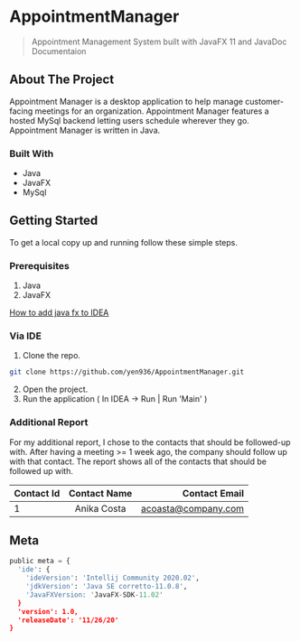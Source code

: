 # AppointmentManager
>Appointment Management System built with JavaFX 11 and JavaDoc Documentaion


<!-- Appointment Manager -->
## About The Project


Appointment Manager is a desktop application to help manage customer-facing meetings for an organization. Appointment Manager features a hosted MySql backend letting users schedule wherever they go. Appointment Manager is written in Java.

### Built With

* []() Java
* []() JavaFX
* []() MySql




<!-- GETTING STARTED -->
## Getting Started

To get a local copy up and running follow these simple steps.

### Prerequisites
1. Java
2. JavaFX

[How to add java fx to IDEA](//https://www.jetbrains.com/help/idea/javafx.html#create-project)


### Via IDE

1. Clone the repo.
```sh
git clone https://github.com/yen936/AppointmentManager.git
```
2. Open the project.
3. Run the application ( In IDEA -> Run | Run 'Main' )



<!-- META -->

### Additional Report

For my additional report, I chose to the contacts that should be followed-up with. After having a meeting >= 1 week ago, the company should follow up with that contact.
The report shows all of the contacts that should be followed up with.

| Contact Id      | Contact Name  | Contact Email       |
| -------------   |:-------------:| ------------------: |
| 1               | Anika Costa   | acoasta@company.com |




## Meta

```python
public meta = {
  'ide': {
    'ideVersion': 'Intellij Community 2020.02',
    'jdkVersion': 'Java SE corretto-11.0.8',
    'JavaFXVersion: 'JavaFX-SDK-11.02'
  }
  'version': 1.0,
  'releaseDate': '11/26/20'
}
```
